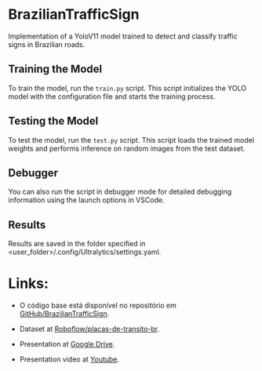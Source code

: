 # BrazilianTrafficSign
Implementation of a YoloV11 model trained to detect and classify traffic signs in Brazilian roads.

## Training the Model

To train the model, run the `train.py` script. This script initializes the YOLO model with the configuration file and starts the training process. 

## Testing the Model

To test the model, run the `test.py` script. This script loads the trained model weights and performs inference on random images from the test dataset.

## Debugger

You can also run the script in debugger mode for detailed debugging information using the launch options in VSCode.

## Results

Results are saved in the folder specified in <user_folder>/.config/Ultralytics/settings.yaml.

# Links:

- O código base está disponível no repositório em [GitHub/BrazilianTrafficSign](https://github.com/lfpastuch/BrazilianTrafficSign).

- Dataset at [Roboflow/placas-de-transito-br](https://universe.roboflow.com/stefano-tommasini-coelho-euf67/placas-de-transito-br).

- Presentation at [Google Drive](https://docs.google.com/presentation/d/1n0RHX0erH6ROYw_CpAl82Wk3X9j0IWWvMD0g-lmN0Lk/edit?usp=sharing).

- Presentation video at [Youtube](https://youtu.be/n2aczoxYthw).

